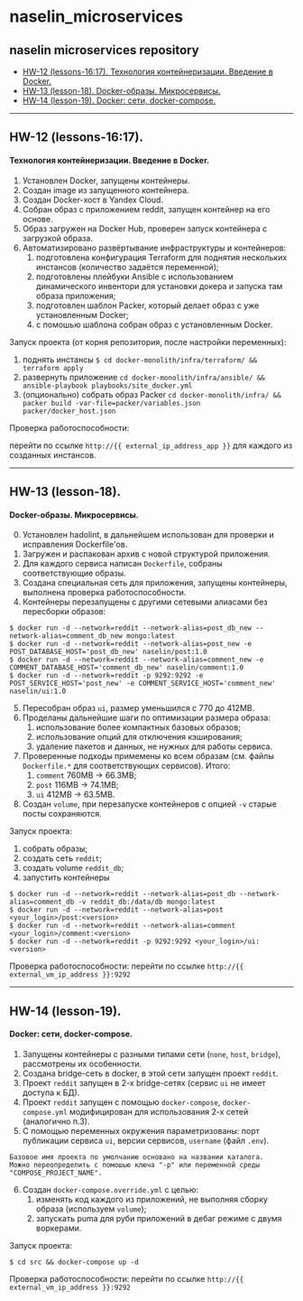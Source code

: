 # naselin_microservices
naselin microservices repository
---
<!-- MarkdownTOC autolink=true -->

- [HW-12 (lessons-16:17). Технология контейнеризации. Введение в Docker.](#hw12)
- [HW-13 (lesson-18). Docker-образы. Микросервисы.](#hw13)
- [HW-14 (lesson-19). Docker: сети, docker-compose.](#hw14)

<!-- /MarkdownTOC -->
---
## HW-12 (lessons-16:17). <a name="hw12"> </a>
#### Технология контейнеризации. Введение в Docker.
1. Установлен Docker, запущены контейнеры.
2. Создан image из запущенного контейнера.
3. Создан Docker-хост в Yandex Cloud.
4. Собран образ с приложением reddit, запущен контейнер на его основе.
5. Образ загружен на Docker Hub, проверен запуск контейнера с загрузкой образа.
6. Автоматизировано развёртывание инфраструктуры и контейнеров:
   1. подготовлена конфигурация Terraform для поднятия нескольких инстансов (количество задаётся переменной);
   2. подготовлены плейбуки Ansible с использованием динамического инвентори для установки докера и запуска там образа приложения;
   3. подготовлен шаблон Packer, который делает образ с уже установленным Docker;
   4. с помошью шаблона собран образ с установленным Docker.

Запуск проекта (от корня репозитория, после настройки переменных):
1. поднять инстансы `$ cd docker-monolith/infra/terraform/ && terraform apply`
2. развернуть приложение `cd docker-monolith/infra/ansible/ && ansible-playbook playbooks/site_docker.yml`
3. (опционально) собрать образ Packer  `cd docker-monolith/infra/ && packer build -var-file=packer/variables.json packer/docker_host.json`

Проверка работоспособности:

перейти по ссылке `http://{{ external_ip_address_app }}` для каждого из созданных инстансов.

---
## HW-13 (lesson-18). <a name="hw13"> </a>
#### Docker-образы. Микросервисы.
0. Установлен hadolint, в дальнейшем использован для проверки и исправления Dockerfile'ов.
1. Загружен и распакован архив с новой структурой приложения.
2. Для каждого сервиса написан `Dockerfile`, собраны соответствующие образы.
3. Создана специальная сеть для приложения, запущены контейнеры, выполнена проверка работоспособности.
4. Контейнеры перезапущены с другими сетевыми алиасами без пересборки образов:
```
$ docker run -d --network=reddit --network-alias=post_db_new --network-alias=comment_db_new mongo:latest
$ docker run -d --network=reddit --network-alias=post_new -e POST_DATABASE_HOST='post_db_new' naselin/post:1.0
$ docker run -d --network=reddit --network-alias=comment_new -e COMMENT_DATABASE_HOST='comment_db_new' naselin/comment:1.0
$ docker run -d --network=reddit -p 9292:9292 -e POST_SERVICE_HOST='post_new' -e COMMENT_SERVICE_HOST='comment_new' naselin/ui:1.0
```
5. Пересобран образ `ui`, размер уменьшился с 770 до 412MB.
6. Проделаны дальнейшие шаги по оптимизации размера образа:
   1. использование более компактных базовых образов;
   2. использование опций для отключения кэширования;
   3. удаление пакетов и данных, не нужных для работы сервиса.
7. Проверенные подходы примемены ко всем образам (см. файлы `Dockerfile.*` для соответствующих сервисов). Итого:
   1. `comment` 760MB -> 66.3MB;
   2. `post` 116MB -> 74.1MB;
   3. `ui` 412MB -> 63.5MB.
8. Создан `volume`, при перезапуске контейнеров с опцией `-v` старые посты сохраняются.

Запуск проекта:
1. собрать образы;
2. создать сеть `reddit`;
3. создать volume `reddit_db`;
4. запустить контейнеры
```
$ docker run -d --network=reddit --network-alias=post_db --network-alias=comment_db -v reddit_db:/data/db mongo:latest
$ docker run -d --network=reddit --network-alias=post <your_login>/post:<version>
$ docker run -d --network=reddit --network-alias=comment <your_login>/comment:<version>
$ docker run -d --network=reddit -p 9292:9292 <your_login>/ui:<version>
```

Проверка работоспособности:
перейти по ссылке `http://{{ external_vm_ip_address }}:9292`

---
## HW-14 (lesson-19). <a name="hw14"> </a>
#### Docker: сети, docker-compose.
1. Запущены контейнеры с разными типами сети (`none`, `host`, `bridge`), рассмотрены их особенности.
2. Создана bridge-сеть в docker, в этой сети запущен проект `reddit`.
3. Проект `reddit` запущен в 2-х bridge-сетях (сервис `ui` не имеет доступа к БД).
4. Проект `reddit` запущен  с помощью `docker-compose`, `docker-compose.yml` модифицирован для использования 2-х сетей (аналогично п.3).
5. С помощью переменных окружения параметризованы: порт публикации сервиса `ui`, версии сервисов, `username` (файл `.env`).
```
Базовое имя проекта по умолчанию основано на названии каталога.
Можно переопределить с помошью ключа "-p" или переменной среды "COMPOSE_PROJECT_NAME".
```
6. Создан `docker-compose.override.yml` с целью:
   1. изменять код каждого из приложений, не выполняя сборку образа (используем `volume`);
   2. запускать puma для руби приложений в дебаг режиме с двумя воркерами.

Запуск проекта:
```
$ cd src && docker-compose up -d
```

Проверка работоспособности:
перейти по ссылке `http://{{ external_vm_ip_address }}:9292`

